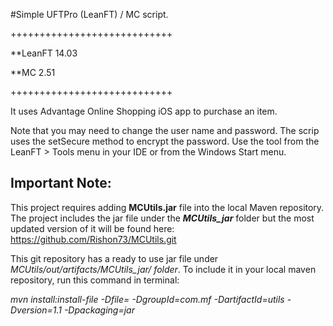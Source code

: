 
#Simple UFTPro (LeanFT) / MC script.

++++++++++++++++++++++++++++

**LeanFT 14.03

**MC 2.51

++++++++++++++++++++++++++++

It uses Advantage Online Shopping iOS app to purchase an item.

Note that you may need to change the user name and password. The scrip uses the setSecure method to encrypt the password. Use the tool from the LeanFT > Tools menu in your IDE or from the Windows Start menu.

Important Note:
---------------
This project requires adding **MCUtils.jar** file into the local Maven repository.
The project includes the jar file under the _**MCUtils_jar**_ folder but the most updated version of it will be found here:
https://github.com/Rishon73/MCUtils.git

This git repository has a ready to use jar file under _MCUtils/out/artifacts/MCUtils_jar/ folder_.
To include it in your local maven repository, run this command in terminal:

_mvn install:install-file -Dfile=<location of utils-1.1.jar> -DgroupId=com.mf -DartifactId=utils -Dversion=1.1 -Dpackaging=jar_

